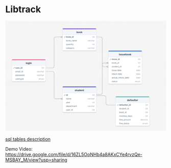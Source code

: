 # Libtrack

![Architecture Diagram](assets/architecture.png)

[sql tables description](<assets/sql tables.pdf>)

Demo Video:
https://drive.google.com/file/d/16ZL5OoNHb4a8AKxCYe4rvzQe-MSBAY_M/view?usp=sharing
